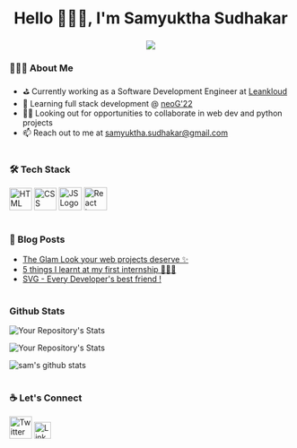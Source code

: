 <h1 align="center">Hello 🙋🏽‍♀️, I'm Samyuktha Sudhakar</h1>
<h3 align="center"></h3>

<div align=center>
  <img src="https://komarev.com/ghpvc/?username=samyukthasudhakar"/>
</div>

### 👩🏽‍💻 About Me
- ⛳ Currently working as a Software Development Engineer at [Leankloud](http://leankloud.com/)
- 🌱 Learning full stack development @ [neoG'22](https://neog.camp/about)
- 🤝🏽 Looking out for opportunities to collaborate in web dev and python projects
- 📫 Reach out to me at [samyuktha.sudhakar@gmail.com]()

#

### 🛠 Tech Stack
<a><img src="https://cdn.cdnlogo.com/logos/h/80/html-5.svg"  alt="HTML Logo" width="40"/></a>
<a><img src="https://cdn.cdnlogo.com/logos/c/59/css-3.svg" alt="CSS Logo" width="40"/></a>
<a><img src="https://cdn.cdnlogo.com/logos/j/33/javascript.svg" alt="JS Logo" width="41"/></a>
<a><img src="https://cdn.cdnlogo.com/logos/r/21/react.svg" alt="React Logo" width="41"/></a>

#

### 📕 Blog Posts
- [The Glam Look your web projects deserve ✨](https://dev.to/samyukthasudhakar/the-glam-look-your-web-projects-deserve-p59)
- [5 things I learnt at my first internship 👩🏽‍💻](https://dev.to/samyukthasudhakar/5-things-i-learnt-at-my-first-internship-2ook)
- [SVG - Every Developer's best friend !](https://dev.to/samyukthasudhakar/svg-every-developers-best-friend-101o)

#

### Github Stats

![Your Repository's Stats](https://github-readme-stats.vercel.app/api?username=samyukthasudhakar&show_icons=true&theme=tokyonight)

![Your Repository's Stats](https://github-readme-stats.vercel.app/api/top-langs/?username=samyukthasudhakar&theme=tokyonight)

<img align="center" src="http://github-readme-streak-stats.herokuapp.com?user=samyukthasudhakar&theme=tokyonight&hide_border=true&date_format=M%20j%5B%2C%20Y%5D" alt="sam's github stats" />

#

### ☕ Let's Connect
<a href="https://twitter.com/samyuktha7300"><img src="https://cdn.worldvectorlogo.com/logos/twitter-6.svg" alt="Twitter Account" width="40"/></a>
<a href="https://twitter.com/samyuktha7300"><img src="https://cdn.cdnlogo.com/logos/l/66/linkedin-icon.svg" alt="LinkedIn Account" width="30"/></a>

#

